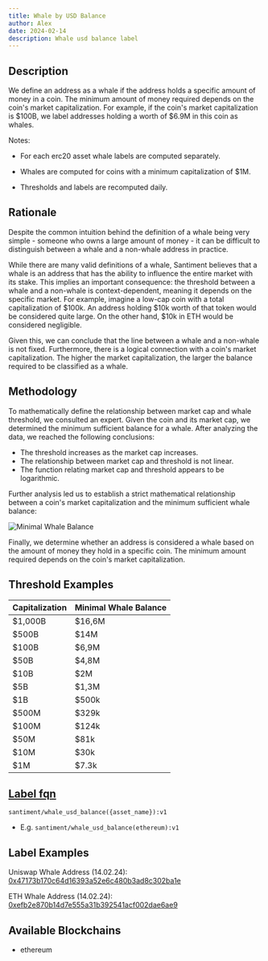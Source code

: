 ```yaml
---
title: Whale by USD Balance
author: Alex
date: 2024-02-14
description: Whale usd balance label
---
```


## Description

We define an address as a whale if the address holds a specific amount of money in a coin. The minimum amount of money required depends on the coin's market capitalization. For example, if the coin's market capitalization is $100B, we label addresses holding a worth of $6.9M in this coin as whales.

Notes:

* For each erc20 asset whale labels are computed separately. 

* Whales are computed for coins with a minimum capitalization of $1M.

* Thresholds and labels are recomputed daily.


## Rationale

Despite the common intuition behind the definition of a whale being very simple - someone who owns a large amount of money - it can be difficult to distinguish between a whale and a non-whale address in practice.

While there are many valid definitions of a whale, Santiment believes that a whale is an address that has the ability to influence the entire market with its stake. This implies an important consequence: the threshold between a whale and a non-whale is context-dependent, meaning it depends on the specific market. For example, imagine a low-cap coin with a total capitalization of $100k. An address holding $10k worth of that token would be considered quite large. On the other hand, $10k in ETH would be considered negligible.

Given this, we can conclude that the line between a whale and a non-whale is not fixed. Furthermore, there is a logical connection with a coin's market capitalization. The higher the market capitalization, the larger the balance required to be classified as a whale.


## Methodology

To mathematically define the relationship between market cap and whale threshold, we consulted an expert. Given the coin and its market cap, we determined the minimum sufficient balance for a whale. After analyzing the data, we reached the following conclusions:

- The threshold increases as the market cap increases.
- The relationship between market cap and threshold is not linear.
- The function relating market cap and threshold appears to be logarithmic.

Further analysis led us to establish a strict mathematical relationship between a coin's market capitalization and the minimum sufficient whale balance:

![Minimal Whale Balance](image.png)

Finally, we determine whether an address is considered a whale based on the amount of money they hold in a specific coin. The minimum amount required depends on the coin's market capitalization.

## Threshold Examples

Capitalization | Minimal Whale Balance
|-|-|
$1,000B|$16,6M
$500B|$14M
$100B|$6,9M
$50B|$4,8M
$10B|$2M
$5B|$1,3M
$1B|$500k
$500M|$329k
$100M|$124k
$50M|$81k
$10M|$30k
$1M|$7.3k

## [Label fqn](/labels/label-fqn)

`santiment/whale_usd_balance({asset_name}):v1`

* E.g. `santiment/whale_usd_balance(ethereum):v1`

## Label Examples

Uniswap Whale Address (14.02.24): [0x47173b170c64d16393a52e6c480b3ad8c302ba1e](https://etherscan.io/address/0x47173b170c64d16393a52e6c480b3ad8c302ba1e)

ETH Whale Address (14.02.24): [0xefb2e870b14d7e555a31b392541acf002dae6ae9](https://etherscan.io/address/0xefb2e870b14d7e555a31b392541acf002dae6ae9)

## Available Blockchains

* ethereum
